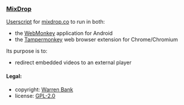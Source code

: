 ### [MixDrop](https://github.com/warren-bank/crx-MixDrop/tree/webmonkey-userscript/es5)

[Userscript](https://github.com/warren-bank/crx-MixDrop/raw/webmonkey-userscript/es5/webmonkey-userscript/MixDrop.user.js) for [mixdrop.co](https://mixdrop.co/) to run in both:
* the [WebMonkey](https://github.com/warren-bank/Android-WebMonkey) application for Android
* the [Tampermonkey](https://chrome.google.com/webstore/detail/tampermonkey/dhdgffkkebhmkfjojejmpbldmpobfkfo) web browser extension for Chrome/Chromium

Its purpose is to:
* redirect embedded videos to an external player

#### Legal:

* copyright: [Warren Bank](https://github.com/warren-bank)
* license: [GPL-2.0](https://www.gnu.org/licenses/old-licenses/gpl-2.0.txt)
